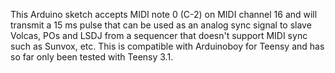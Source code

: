 This Arduino sketch accepts MIDI note 0 (C-2) on MIDI channel 16 and will transmit a 15 ms pulse that can be used as an analog sync signal to slave Volcas, 
POs and LSDJ from a sequencer that doesn't support MIDI sync such as Sunvox, etc.
This is compatible with Arduinoboy for Teensy and has so far only been tested with Teensy 3.1.
